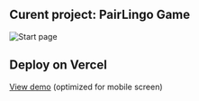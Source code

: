 ## Curent project: PairLingo Game

![Start page](https://github.com/NirachaMarchett/couple-vocabs-game/assets/135506311/43f01475-2a8d-482c-b0f5-8e5384cb18d2)




## Deploy on Vercel
[View demo](https://couple-vocabs-game-git-main-nirachamarchett-s-team.vercel.app/) (optimized for mobile screen)


